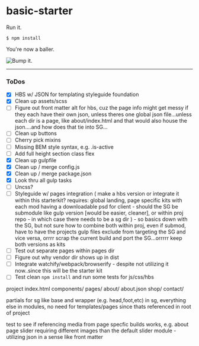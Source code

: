 # basic-starter

Run it.

```
$ npm install
```

You're now a baller.

![Bump it.](https://media.giphy.com/media/DjVCpTvzAKLaE/giphy.gif)

---

### ToDos
- [x] HBS w/ JSON for templating styleguide foundation
- [x] Clean up assets/scss
- [ ] Figure out front matter alt for hbs, cuz the page info might get messy if they each have their own json, unless theres one global json file...unless each dir is a page, like about/index.html and that would also house the json....and how does that tie into SG...
- [ ] Clean up buttons
- [ ] Cherry pick mixins
- [ ] Missing BEM style syntax, e.g. .is-active
- [ ] Add full height section class flex
- [x] Clean up gulpfile
- [x] Clean up / merge config.js
- [x] Clean up / merge package.json
- [x] Look thru all gulp tasks
- [ ] Uncss?
- [ ] Styleguide w/ pages integration ( make a hbs version or integrate it within this starterkit? requires: global landing, page specific kits with each mod having a downloadable psd for client - should the SG be submodule like gulp version [would be easier, cleaner], or within proj repo - in which case there needs to be a sg dir ) - so basics down with the SG, but not sure how to combine both within proj, even if submod, have to have the projects gulp files exclude from targeting the SG and vice versa, orrrr scrap the current build and port the SG...orrrrr keep both versions as kits
- [ ] Test out separate pages within pages dir
- [ ] Figure out why vendor dir shows up in dist
- [ ] Integrate watchify/webpack/browserify - despite not utilizing it now..since this will be the starter kit
- [ ] Test clean `npm install` and run some tests for js/css/hbs

project
  index.html
  components/
  pages/
    about/
      about.json
    shop/
    contact/

partials for sg like base and wrapper (e.g. head,foot,etc) in sg, everything else in modules, no need for templates/pages since thats referenced in root of project

test to see if referencing media from page specfic builds works, e.g. about page slider requiring different images than the default slider module - utilizing json in a sense like front matter
